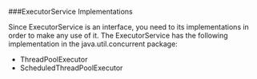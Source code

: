 ###ExecutorService Implementations

Since ExecutorService is an interface, you need to its implementations in order to make any use of it. The ExecutorService has the following implementation in the java.util.concurrent package:

 - ThreadPoolExecutor
 - ScheduledThreadPoolExecutor


